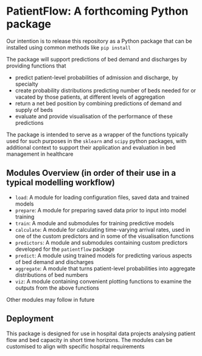 # PatientFlow: A forthcoming Python package

Our intention is to release this repository as a Python package that can be installed using common methods like `pip install`

The package will support predictions of bed demand and discharges by providing functions that

- predict patient-level probabilities of admission and discharge, by specialty
- create probability distributions predicting number of beds needed for or vacated by those patients, at different levels of aggregation
- return a net bed position by combining predictions of demand and supply of beds
- evaluate and provide visualisation of the performance of these predictions

The package is intended to serve as a wrapper of the functions typically used for such purposes in the `sklearn` and `scipy` python packages, with additional context to support their application and evaluation in bed management in healthcare

## Modules Overview (in order of their use in a typical modelling workflow)

- `load`: A module for loading configuration files, saved data and trained models
- `prepare`: A module for preparing saved data prior to input into model training
- `train`: A module and submodules for training predictive models
- `calculate`: A module for calculating time-varying arrival rates, used in one of the custom predictors and in some of the visualisation functions
- `predictors`: A module and submodules containing custom predictors developed for the `patientflow` package
- `predict`: A module using trained models for predicting various aspects of bed demand and discharges
- `aggregate`: A module that turns patient-level probabilities into aggregate distributions of bed numbers
- `viz`: A module containing convenient plotting functions to examine the outputs from the above functions

Other modules may follow in future

## Deployment

This package is designed for use in hospital data projects analysing patient flow and bed capacity in short time horizons. The modules can be customised to align with specific hospital requirements

